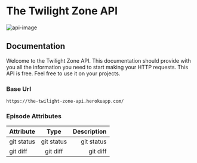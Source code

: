 # The Twilight Zone API

![api-image](https://user-images.githubusercontent.com/36783010/147991253-c189846a-0ce1-400d-824b-179c574f05c5.png)

## Documentation

Welcome to the Twilight Zone API. This documentation should provide with you all the information you need to start making your HTTP requests. This API is free. Feel free to use it on your projects.

### Base Url

`https://the-twilight-zone-api.herokuapp.com/`

### Episode Attributes

| Attribute | Type | Description |
| :---         |     :---:      |          ---: |
| git status   | git status     | git status    |
| git diff     | git diff       | git diff      |
